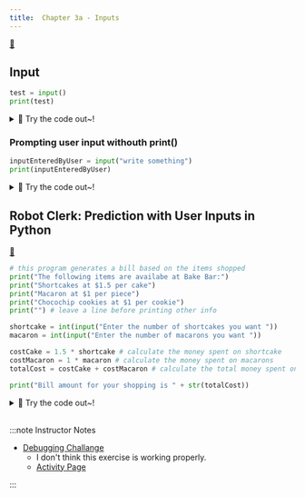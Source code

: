 ```yaml
---
title:  Chapter 3a - Inputs
---
```



[👀](https://learn2codelive.com/courses/4/pages/lesson-3-learning-activities-h-introduce-the-idea-of-user-input?module_item_id=703)

## Input

```python
test = input()
print(test)
```

<details>
<summary>
🧪 Try the code out~!
</summary>
<iframe src="https://trinket.io/embed/python/4674a27595" width="100%" height="600" frameborder="0" marginwidth="0" marginheight="0" allowfullscreen></iframe>

</details>

### Prompting user input withouth print()
```python
inputEnteredByUser = input("write something")
print(inputEnteredByUser)
```


<details>
<summary>
🧪 Try the code out~!
</summary>
<iframe src="https://trinket.io/embed/python/7908cca77d" width="100%" height="600" frameborder="0" marginwidth="0" marginheight="0" allowfullscreen></iframe>

</details>






## Robot Clerk: Prediction with User Inputs in Python
[👀](https://learn2codelive.com/courses/4/pages/lesson-3-learning-activities-e1-prediction-with-user-inputs-in-python?module_item_id=705)

```python
# this program generates a bill based on the items shopped
print("The following items are availabe at Bake Bar:")
print("Shortcakes at $1.5 per cake")
print("Macaron at $1 per piece")
print("Chocochip cookies at $1 per cookie")
print("") # leave a line before printing other info

shortcake = int(input("Enter the number of shortcakes you want "))
macaron = int(input("Enter the number of macarons you want "))

costCake = 1.5 * shortcake # calculate the money spent on shortcake
costMacaron = 1 * macaron # calculate the money spent on macarons
totalCost = costCake + costMacaron # calculate the total money spent on all 3 items

print("Bill amount for your shopping is " + str(totalCost))

```

<details>
<summary>
🧪 Try the code out~!
</summary>
<iframe src="https://trinket.io/embed/python/05b55d78d3" width="100%" height="600" frameborder="0" marginwidth="0" marginheight="0" allowfullscreen></iframe>

</details>


<br/>



:::note Instructor Notes
- [Debugging Challange](https://learn2codelive.com/courses/4/pages/lesson-3-debugging-challenge?module_item_id=695)
  - I don't think this exercise is working properly.
  - [Activity Page](https://learn2codelive.com/courses/4/pages/lesson-3-learning-activities-r-revisit-challenge-2?module_item_id=701)



:::